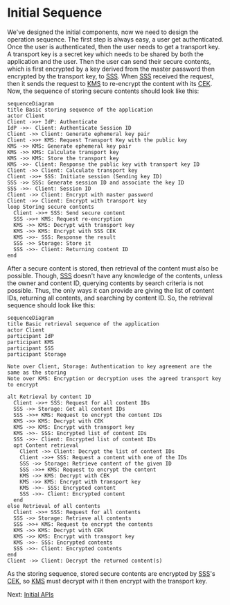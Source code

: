 Initial Sequence
================

We've designed the initial components, now we need to design
the operation sequence. The first step is always easy, a user
get authenticated. Once the user is authenticated, then the
user needs to get a transport key. A transport key is a secret
key which needs to be shared by both the application and the user.
Then the user can send their secure contents, which is first
encrypted by a key derived from the master password then encrypted
by the transport key, to [SSS](./glossary.md#sss). When
[SSS](./glossary.md#sss) received the request, then it sends the
request to [KMS](./glossary.md#kms) to re-encrypt the content
with its [CEK](./glossary.md#cek). Now, the sequence of storing 
secure contents should look like this:

```mermaid
sequenceDiagram
title Basic storing sequence of the application
actor Client
Client ->>+ IdP: Authenticate
IdP ->>- Client: Authenticate Session ID
Client ->> Client: Generate ephemeral key pair
Client ->>+ KMS: Request Transport Key with the public key
KMS ->> KMS: Generate ephemeral key pair
KMS ->> KMS: Calculate transport key
KMS ->> KMS: Store the transport key
KMS ->>- Client: Response the public key with transport key ID
Client ->> Client: Calculate transport key
Client ->>+ SSS: Initiate session (Sending key ID)
SSS ->> SSS: Generate session ID and associate the key ID
SSS ->>- Client: Session ID
Client ->> Client: Encrypt with master password
Client ->> Client: Encrypt with transport key
loop Storing secure contents
  Client ->>+ SSS: Send secure content
  SSS ->>+ KMS: Request re-encryption
  KMS ->> KMS: Decrypt with transport key
  KMS ->> KMS: Encrypt with SSS CEK
  KMS ->>- SSS: Response the result
  SSS ->> Storage: Store it
  SSS ->>- Client: Returning content ID
end
```

After a secure content is stored, then retrieval of the content
must also be possible. Though, [SSS](./glossary.md#sss) doesn't 
have any knowledge of the contents, unless the owner and content
ID, querying contents by search criteria is not possible. Thus,
the only ways it can provide are giving the list of content IDs,
returning all contents, and searching by content ID. So, the
retrieval sequence should look like this:

```mermaid
sequenceDiagram
title Basic retrieval sequence of the application
actor Client
participant IdP
participant KMS
participant SSS
participant Storage

Note over Client, Storage: Authentication to key agreement are the same as the storing
Note over KMS: Encryption or decryption uses the agreed transport key to encrypt

alt Retrieval by content ID
  Client ->>+ SSS: Request for all content IDs
  SSS ->> Storage: Get all content IDs
  SSS ->>+ KMS: Request to encrypt the content IDs
  KMS ->> KMS: Decrypt with CEK
  KMS ->> KMS: Encrypt with transport key
  KMS ->>- SSS: Encrypted list of content IDs
  SSS ->>- Client: Encrypted list of content IDs
  opt Content retrieval
    Client ->> Client: Decrypt the list of content IDs
    Client ->>+ SSS: Request a content with one of the IDs
    SSS ->> Storage: Retrieve content of the given ID
    SSS ->>+ KMS: Request to encrypt the content
    KMS ->> KMS: Decrypt with CEK
    KMS ->> KMS: Encrypt with transport key
    KMS ->>- SSS: Encrypted content
    SSS ->>- Client: Encrypted content
  end
else Retrieval of all contents
  Client ->>+ SSS: Request for all contents
  SSS ->> Storage: Retrieve all contents
  SSS ->>+ KMS: Request to encrypt the contents
  KMS ->> KMS: Decrypt with CEK
  KMS ->> KMS: Encrypt with transport key
  KMS ->>- SSS: Encrypted contents
  SSS ->>- Client: Encrypted contents
end
Client ->> Client: Decrypt the returned content(s)
```

As the storing sequence, stored secure contents are encrypted
by [SSS](./glossary.md#sss)'s [CEK](./glossary.md#cek), so 
[KMS](./glossary.md#kms) must decrypt with it then encrypt 
with the transport key.

Next: [Initial APIs](./InitialApis.md)
